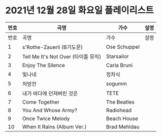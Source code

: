 # 2021년 12월 28일 화요일 플레이리스트

| 번호 | 곡명 | 가수 | 설명 |
|------|------|------|------|
| 번호 | 곡명 | 가수 | 설명 |
| 1 | s'Rothe-Zauerli (B기도문) | Ose Schuppel |  |
| 2 | Tell Me It's Not Over (타이틀 뮤직) | Starsailor |  |
| 3 | Enjoy The Silence | Carla Bruni |  |
| 4 | 빛나네 | 정차식 |  |
| 5 | 처방전 | sogumm |  |
| 6 | 내가 바다에 던져버린 것은 | TETE |  |
| 7 | Come Together | The Beatles |  |
| 8 | You And Whose Army? | Radiohead |  |
| 9 | Once Twice Melody | Beach House |  |
| 10 | When It Rains (Album Ver.) | Brad Mehldau |  |
